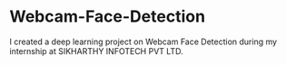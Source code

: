 # Webcam-Face-Detection
I created a deep learning project on Webcam Face Detection during my internship at SIKHARTHY INFOTECH PVT LTD.
